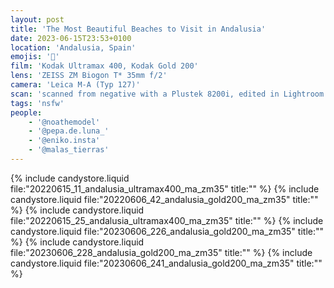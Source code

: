 ```yaml
---
layout: post
title: 'The Most Beautiful Beaches to Visit in Andalusia'
date: 2023-06-15T23:53+0100
location: 'Andalusia, Spain'
emojis: '🔞'
film: 'Kodak Ultramax 400, Kodak Gold 200'
lens: 'ZEISS ZM Biogon T* 35mm f/2'
camera: 'Leica M-A (Typ 127)'
scan: 'scanned from negative with a Plustek 8200i, edited in Lightroom'
tags: 'nsfw'
people: 
    - '@noathemodel'
    - '@pepa.de.luna_'
    - '@eniko.insta'
    - '@malas_tierras'
---
```


{% include candystore.liquid file:"20220615_11_andalusia_ultramax400_ma_zm35" title:"" %}
{% include candystore.liquid file:"20220606_42_andalusia_gold200_ma_zm35" title:"" %}
{% include candystore.liquid file:"20220615_25_andalusia_ultramax400_ma_zm35" title:"" %}
{% include candystore.liquid file:"20230606_226_andalusia_gold200_ma_zm35" title:"" %}
{% include candystore.liquid file:"20230606_228_andalusia_gold200_ma_zm35" title:"" %}
{% include candystore.liquid file:"20230606_241_andalusia_gold200_ma_zm35" title:"" %}